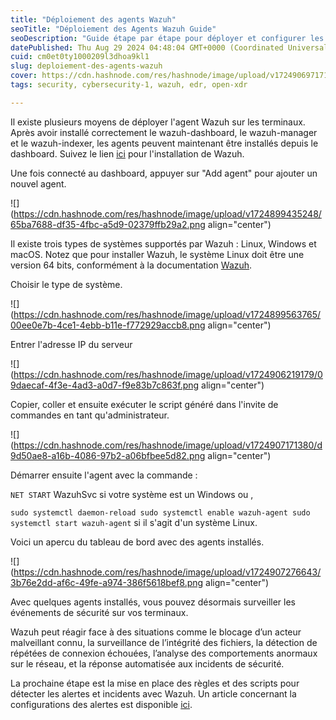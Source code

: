 ```yaml
---
title: "Déploiement des agents Wazuh"
seoTitle: "Déploiement des Agents Wazuh Guide"
seoDescription: "Guide étape par étape pour déployer et configurer les agents Wazuh sur Linux, Windows et macOS depuis le dashboard Wazuh"
datePublished: Thu Aug 29 2024 04:48:04 GMT+0000 (Coordinated Universal Time)
cuid: cm0et0ty1000209l3dhoa9kl1
slug: deploiement-des-agents-wazuh
cover: https://cdn.hashnode.com/res/hashnode/image/upload/v1724906971710/18724497-e5c4-422c-99db-7e91e840a7d7.png
tags: security, cybersecurity-1, wazuh, edr, open-xdr

---
```


Il existe plusieurs moyens de déployer l'agent Wazuh sur les terminaux. Après avoir installé correctement le wazuh-dashboard, le wazuh-manager et le wazuh-indexer, les agents peuvent maintenant être installés depuis le dashboard. Suivez le lien [ici](https://bilaldotcom.hashnode.dev/wazuh-installation) pour l'installation de Wazuh.

Une fois connecté au dashboard, appuyer sur "Add agent" pour ajouter un nouvel agent.

![](https://cdn.hashnode.com/res/hashnode/image/upload/v1724899435248/65ba7688-df35-4fbc-a5d9-02379ffb29a2.png align="center")

Il existe trois types de systèmes supportés par Wazuh : Linux, Windows et macOS. Notez que pour installer Wazuh, le système Linux doit être une version 64 bits, conformément à la documentation [Wazuh](https://documentation.wazuh.com/current/installation-guide/packages-list.html).

Choisir le type de système.

![](https://cdn.hashnode.com/res/hashnode/image/upload/v1724899563765/00ee0e7b-4ce1-4ebb-b11e-f772929accb8.png align="center")

Entrer l'adresse IP du serveur

![](https://cdn.hashnode.com/res/hashnode/image/upload/v1724906219179/09daecaf-4f3e-4ad3-a0d7-f9e83b7c863f.png align="center")

Copier, coller et ensuite exécuter le script généré dans l'invite de commandes en tant qu'administrateur.

![](https://cdn.hashnode.com/res/hashnode/image/upload/v1724907171380/d9d50ae8-a16b-4086-97b2-a06bfbee5d82.png align="center")

Démarrer ensuite l'agent avec la commande :

`NET START` WazuhSvc si votre système est un Windows ou ,

`sudo systemctl daemon-reload sudo systemctl enable wazuh-agent sudo systemctl start wazuh-agent` si il s'agit d'un système Linux.

Voici un apercu du tableau de bord avec des agents installés.

![](https://cdn.hashnode.com/res/hashnode/image/upload/v1724907276643/3b76e2dd-af6c-49fe-a974-386f5618bef8.png align="center")

Avec quelques agents installés, vous pouvez désormais surveiller les événements de sécurité sur vos terminaux.

Wazuh peut réagir face à des situations comme le blocage d’un acteur malveillant connu, la surveillance de l’intégrité des fichiers, la détection de répétées de connexion échouées, l’analyse des comportements anormaux sur le réseau, et la réponse automatisée aux incidents de sécurité.

La prochaine étape est la mise en place des règles et des scripts pour détecter les alertes et incidents avec Wazuh. Un article concernant la configurations des alertes est disponible [ici](https://blog.fikara.io/configuration-des-alertes-fim-sur-wazuh).